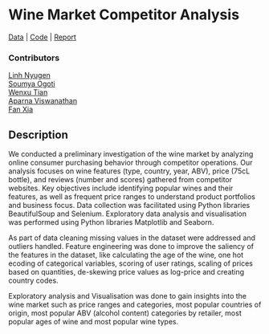 # Wine Market Competitor Analysis
[Data](https://github.com/SoumyaO/wine-market-competitor-analysis/tree/main/data) | [Code](https://github.com/SoumyaO/wine-market-competitor-analysis/tree/main/code) | [Report](https://github.com/SoumyaO/wine-market-competitor-analysis/blob/main/Group5%20SMM750%20.pdf)

### Contributors
[Linh Nyugen](https://github.com/jill-data)  
[Soumya Ogoti](https://github.com/SoumyaO)  
[Wenxu Tian](https://github.com/Wayne599)  
[Aparna Viswanathan](https://github.com/aparnav97)  
[Fan Xia](https://github.com/FanXia1227)

## Description
We conducted a preliminary investigation of the wine market by analyzing online consumer purchasing behavior through competitor operations. Our analysis focuses on wine features (type, country, year, ABV), price (75cL bottle), and reviews (number and scores) gathered from competitor websites. Key objectives include identifying popular wines and their features, as well as frequent price ranges to understand product portfolios and business focus. Data collection was facilitated using Python libraries BeautifulSoup and Selenium. Exploratory data analysis and visualisation was performed using Python libraries Matplotlib and Seaborn.

As part of data cleaning missing values in the dataset were addressed and outliers handled. Feature engineering was done to improve the saliency of the features in the dataset, like calculating the age of the wine, one hot ecoding of categorical variables, scoring of user ratings, scaling of prices based on quantities, de-skewing price values as log-price and creating country codes.

Exploratory analysis and Visualisation was done to gain insights into the wine market such as price ranges and categories, most popular countries of origin, most popular ABV (alcohol content) categories by retailer, most popular ages of wine and most popular wine types.
